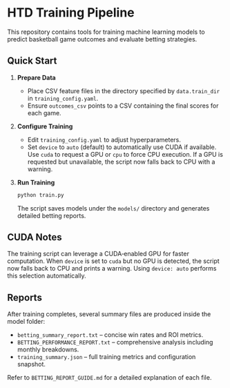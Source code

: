 # HTD Training Pipeline

This repository contains tools for training machine learning models to predict basketball game outcomes and evaluate betting strategies.

## Quick Start

1. **Prepare Data**
   - Place CSV feature files in the directory specified by `data.train_dir` in `training_config.yaml`.
   - Ensure `outcomes_csv` points to a CSV containing the final scores for each game.

2. **Configure Training**
   - Edit `training_config.yaml` to adjust hyperparameters.
   - Set `device` to `auto` (default) to automatically use CUDA if available. Use `cuda` to request a GPU or `cpu` to force CPU execution. If a GPU is requested but unavailable, the script now falls back to CPU with a warning.

3. **Run Training**
   ```bash
   python train.py
   ```
   The script saves models under the `models/` directory and generates detailed betting reports.

## CUDA Notes

The training script can leverage a CUDA‑enabled GPU for faster computation. When `device` is set to `cuda` but no GPU is detected, the script now falls back to CPU and prints a warning. Using `device: auto` performs this selection automatically.

## Reports

After training completes, several summary files are produced inside the model folder:

- `betting_summary_report.txt` – concise win rates and ROI metrics.
- `BETTING_PERFORMANCE_REPORT.txt` – comprehensive analysis including monthly breakdowns.
- `training_summary.json` – full training metrics and configuration snapshot.

Refer to `BETTING_REPORT_GUIDE.md` for a detailed explanation of each file.
